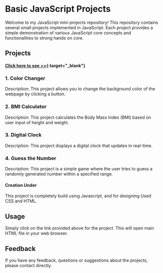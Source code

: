 # Basic JavaScript Projects

Welcome to my JavaScript mini projects repository! This repository contains several small projects implemented in JavaScript. Each project provides a simple demonstration of various JavaScript core concepts and functionalities to strong hands on core.

## Projects
#### [<u>Click here to see</u> >>](https://basic-js-mini-projects.netlify.app/){:target="_blank"}

### 1. Color Changer
Description: This project allows you to change the background color of the webpage by clicking a button.

### 2. BMI Calculator
Description: This project calculates the Body Mass Index (BMI) based on user input of height and weight.

### 3. Digital Clock
Description: This project displays a digital clock that updates in real-time.

### 4. Guess the Number
Description: This project is a simple game where the user tries to guess a randomly generated number within a specified range.

#### Creation Under
This project is completely build using Javascript, and for designing Used CSS and HTML.

## Usage
Simply click on the link provided above for the project. This will open main HTML file in your web browser.

## Feedback
If you have any feedback, questions or suggestions about the projects, please contact directly.